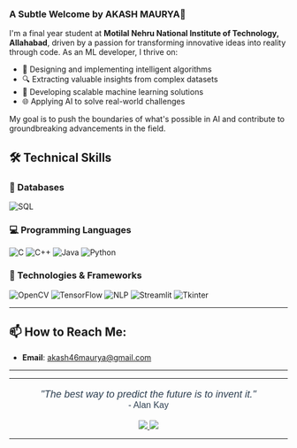 ### A Subtle Welcome by AKASH MAURYA👋

I'm a final year student at **Motilal Nehru National Institute of Technology, Allahabad**, 
driven by a passion for transforming innovative ideas into reality through code. 
As an ML developer, I thrive on:

- 🧠 Designing and implementing intelligent algorithms
- 🔍 Extracting valuable insights from complex datasets
- 🚀 Developing scalable machine learning solutions
- 🌐 Applying AI to solve real-world challenges

My goal is to push the boundaries of what's possible in AI and contribute to 
groundbreaking advancements in the field.
## 🛠️ Technical Skills

### 💾 Databases
![SQL](https://img.shields.io/badge/-SQL-4479A1?style=for-the-badge&logo=mysql&logoColor=white)

### 💻 Programming Languages
![C](https://img.shields.io/badge/-C-A8B9CC?style=for-the-badge&logo=c&logoColor=black)
![C++](https://img.shields.io/badge/-C++-00599C?style=for-the-badge&logo=cplusplus&logoColor=white)
![Java](https://img.shields.io/badge/-Java-007396?style=for-the-badge&logo=java&logoColor=white)
![Python](https://img.shields.io/badge/-Python-3776AB?style=for-the-badge&logo=python&logoColor=white)

### 🧰 Technologies & Frameworks
![OpenCV](https://img.shields.io/badge/-OpenCV-5C3EE8?style=for-the-badge&logo=opencv&logoColor=white)
![TensorFlow](https://img.shields.io/badge/-TensorFlow-FF6F00?style=for-the-badge&logo=tensorflow&logoColor=white)
![NLP](https://img.shields.io/badge/-NLP-4EAA25?style=for-the-badge&logo=natural-language-processing&logoColor=white)
![Streamlit](https://img.shields.io/badge/-Streamlit-FF4B4B?style=for-the-badge&logo=streamlit&logoColor=white)
![Tkinter](https://img.shields.io/badge/-Tkinter-3776AB?style=for-the-badge&logo=python&logoColor=white)

---
## 📫 How to Reach Me:
- **Email**: akash46maurya@gmail.com

*******

<hr>

<p align="center" style="font-family: Arial, sans-serif; color: #2c3e50; font-size: 18px;">
  <i>"The best way to predict the future is to invent it."</i>
  <br/>
  <span style="font-size: 16px;">- Alan Kay</span>
</p>

<p align="center">
  <a href=https://www.linkedin.com/in/akash-mnnit/ target="_blank">
    <img src="https://img.shields.io/badge/-LinkedIn-0077B5?style=for-the-badge&logo=Linkedin&logoColor=white">
  </a>
  <a href="mailto:akash46maurya@gmail.com" target="_blank">
    <img src="https://img.shields.io/badge/-Gmail-D14836?style=for-the-badge&logo=Gmail&logoColor=white">
  </a>
</p>

<hr>

